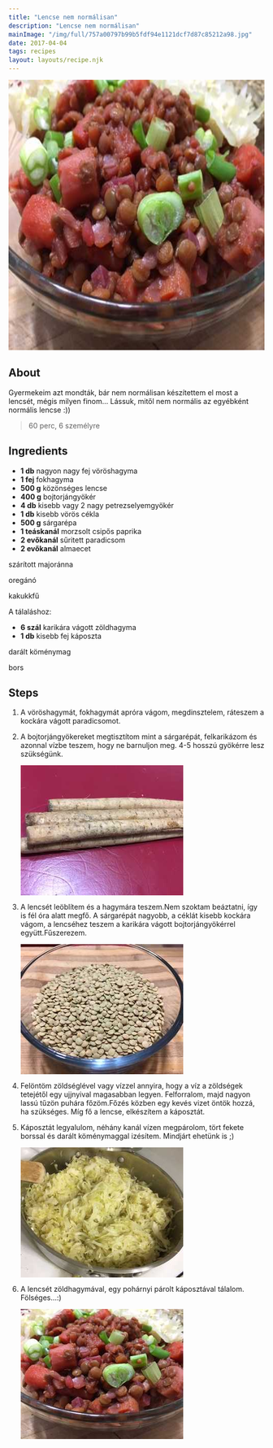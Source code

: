 ```yaml
---
title: "Lencse nem normálisan"
description: "Lencse nem normálisan"
mainImage: "/img/full/757a00797b99b5fdf94e1121dcf7d87c85212a98.jpg"
date: 2017-04-04
tags: recipes
layout: layouts/recipe.njk
---
```

                            
<p align="center"><a href="https://cookpad.com/hu/receptek/2347271-lencse-nem-normalisan" rel="Recipe source page"><img width="751" height="532" src="/img/full/757a00797b99b5fdf94e1121dcf7d87c85212a98.jpg"/></a></p>

## About
<p class="mb-sm">Gyermekeim azt mondták, bár nem normálisan készítettem el most a lencsét, mégis milyen finom... Lássuk, mitől nem normális az egyébként normális lencse :))</p>

> 60 perc, 6 személyre 

## Ingredients
* **1 db** nagyon nagy fej vöröshagyma
* **1 fej** fokhagyma
* **500 g** közönséges lencse
* **400 g** bojtorjángyökér
* **4 db** kisebb vagy 2 nagy petrezselyemgyökér
* **1 db** kisebb vörös cékla
* **500 g** sárgarépa
* **1 teáskanál** morzsolt csipős paprika
* **2 evőkanál** sűritett paradicsom
* **2 evőkanál** almaecet

szárított majoránna

oregánó

kakukkfű

A tálaláshoz:
* **6 szál** karikára vágott zöldhagyma
* **1 db** kisebb fej káposzta

darált köménymag

bors

## Steps

1. A vöröshagymát, fokhagymát apróra vágom, megdinsztelem, ráteszem a kockára vágott paradicsomot.
 
    <div style="clear: both"/>

2. A bojtorjángyökereket megtisztítom mint a sárgarépát, felkarikázom és azonnal vízbe teszem, hogy ne barnuljon meg. 4-5 hosszú gyökérre lesz szükségünk.
 
    <p><img width="320" height="256" align="left" src="/img/full/e67f56be8119db7052df578ee2a8555ba450d7c0.jpg"/></p><div style="clear: both"/>

3. A lencsét leöblítem és a hagymára teszem.Nem szoktam beáztatni, így is fél óra alatt megfő. A sárgarépát nagyobb, a céklát kisebb kockára vágom, a lencséhez teszem a karikára vágott bojtorjángyökérrel együtt.Fűszerezem.
 
    <p><img width="320" height="256" align="left" src="/img/full/2729ea01da7bfa2156e7eb6f46221794d3fda030.jpg"/></p><div style="clear: both"/>

4. Felöntöm zöldséglével vagy vízzel annyira, hogy a víz a zöldségek tetejétől egy ujjnyival magasabban legyen. Felforralom, majd nagyon lassú tűzön puhára főzöm.Főzés közben egy kevés vizet öntök hozzá, ha szükséges. Míg fő a lencse, elkészítem a káposztát.
 
    <div style="clear: both"/>

5. Káposztát legyalulom, néhány kanál vízen megpárolom, tört fekete borssal és darált köménymaggal izésítem. Mindjárt ehetünk is ;)
 
    <p><img width="320" height="256" align="left" src="/img/full/7f9bac163b8ec15b42ca39972db802a80e619de9.jpg"/></p><div style="clear: both"/>

6. A lencsét zöldhagymával, egy pohárnyi párolt káposztával tálalom. Fölséges...:)
 
    <p><img width="320" height="256" align="left" src="/img/full/cc1f924a04d7325de79794f8f04a47e7ae566216.jpg"/></p><div style="clear: both"/>


